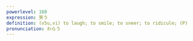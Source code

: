 ```yaml
---
powerlevel: 160
expression: 笑う
definition: (v5u,vi) to laugh; to smile; to sneer; to ridicule; (P)
pronunciation: わらう
---
```

